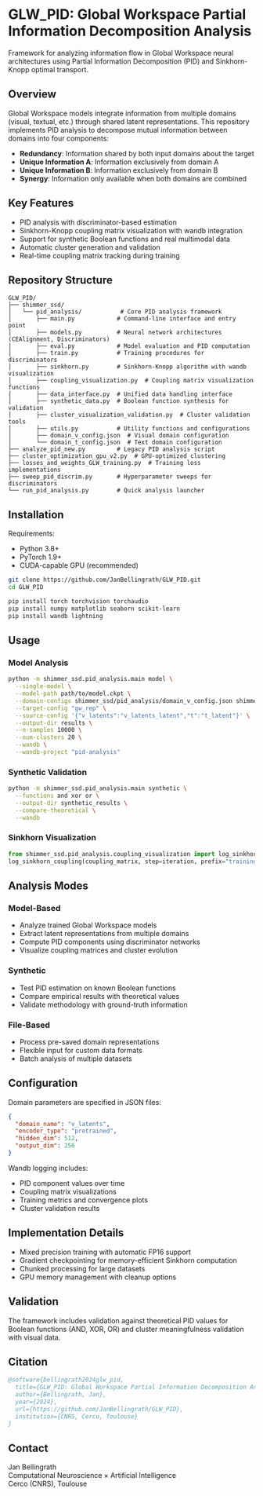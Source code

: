 # GLW_PID: Global Workspace Partial Information Decomposition Analysis

Framework for analyzing information flow in Global Workspace neural architectures using Partial Information Decomposition (PID) and Sinkhorn-Knopp optimal transport.

## Overview

Global Workspace models integrate information from multiple domains (visual, textual, etc.) through shared latent representations. This repository implements PID analysis to decompose mutual information between domains into four components:

- **Redundancy**: Information shared by both input domains about the target
- **Unique Information A**: Information exclusively from domain A
- **Unique Information B**: Information exclusively from domain B  
- **Synergy**: Information only available when both domains are combined

## Key Features

- PID analysis with discriminator-based estimation
- Sinkhorn-Knopp coupling matrix visualization with wandb integration
- Support for synthetic Boolean functions and real multimodal data
- Automatic cluster generation and validation
- Real-time coupling matrix tracking during training

## Repository Structure

```
GLW_PID/
├── shimmer_ssd/
│   └── pid_analysis/           # Core PID analysis framework
│       ├── main.py            # Command-line interface and entry point
│       ├── models.py          # Neural network architectures (CEAlignment, Discriminators)
│       ├── eval.py            # Model evaluation and PID computation
│       ├── train.py           # Training procedures for discriminators
│       ├── sinkhorn.py        # Sinkhorn-Knopp algorithm with wandb visualization
│       ├── coupling_visualization.py  # Coupling matrix visualization functions
│       ├── data_interface.py  # Unified data handling interface
│       ├── synthetic_data.py  # Boolean function synthesis for validation
│       ├── cluster_visualization_validation.py  # Cluster validation tools
│       ├── utils.py           # Utility functions and configurations
│       ├── domain_v_config.json  # Visual domain configuration
│       └── domain_t_config.json  # Text domain configuration
├── analyze_pid_new.py         # Legacy PID analysis script
├── cluster_optimization_gpu_v2.py  # GPU-optimized clustering
├── losses_and_weights_GLW_training.py  # Training loss implementations
├── sweep_pid_discrim.py       # Hyperparameter sweeps for discriminators
└── run_pid_analysis.py        # Quick analysis launcher
```

## Installation

Requirements:
- Python 3.8+
- PyTorch 1.9+
- CUDA-capable GPU (recommended)

```bash
git clone https://github.com/JanBellingrath/GLW_PID.git
cd GLW_PID

pip install torch torchvision torchaudio
pip install numpy matplotlib seaborn scikit-learn
pip install wandb lightning
```

## Usage

### Model Analysis
```bash
python -m shimmer_ssd.pid_analysis.main model \
  --single-model \
  --model-path path/to/model.ckpt \
  --domain-configs shimmer_ssd/pid_analysis/domain_v_config.json shimmer_ssd/pid_analysis/domain_t_config.json \
  --target-config "gw_rep" \
  --source-config '{"v_latents":"v_latents_latent","t":"t_latent"}' \
  --output-dir results \
  --n-samples 10000 \
  --num-clusters 20 \
  --wandb \
  --wandb-project "pid-analysis"
```

### Synthetic Validation
```bash
python -m shimmer_ssd.pid_analysis.main synthetic \
  --functions and xor or \
  --output-dir synthetic_results \
  --compare-theoretical \
  --wandb
```

### Sinkhorn Visualization
```python
from shimmer_ssd.pid_analysis.coupling_visualization import log_sinkhorn_coupling
log_sinkhorn_coupling(coupling_matrix, step=iteration, prefix="training")
```

## Analysis Modes

### Model-Based
- Analyze trained Global Workspace models
- Extract latent representations from multiple domains
- Compute PID components using discriminator networks
- Visualize coupling matrices and cluster evolution

### Synthetic 
- Test PID estimation on known Boolean functions
- Compare empirical results with theoretical values
- Validate methodology with ground-truth information

### File-Based
- Process pre-saved domain representations
- Flexible input for custom data formats
- Batch analysis of multiple datasets

## Configuration

Domain parameters are specified in JSON files:
```json
{
  "domain_name": "v_latents",
  "encoder_type": "pretrained",
  "hidden_dim": 512,
  "output_dim": 256
}
```

Wandb logging includes:
- PID component values over time
- Coupling matrix visualizations
- Training metrics and convergence plots
- Cluster validation results

## Implementation Details

- Mixed precision training with automatic FP16 support
- Gradient checkpointing for memory-efficient Sinkhorn computation
- Chunked processing for large datasets
- GPU memory management with cleanup options

## Validation

The framework includes validation against theoretical PID values for Boolean functions (AND, XOR, OR) and cluster meaningfulness validation with visual data.

## Citation

```bibtex
@software{bellingrath2024glw_pid,
  title={GLW_PID: Global Workspace Partial Information Decomposition Analysis},
  author={Bellingrath, Jan},
  year={2024},
  url={https://github.com/JanBellingrath/GLW_PID},
  institution={CNRS, Cerco, Toulouse}
}
```

## Contact

Jan Bellingrath  
Computational Neuroscience × Artificial Intelligence  
Cerco (CNRS), Toulouse 